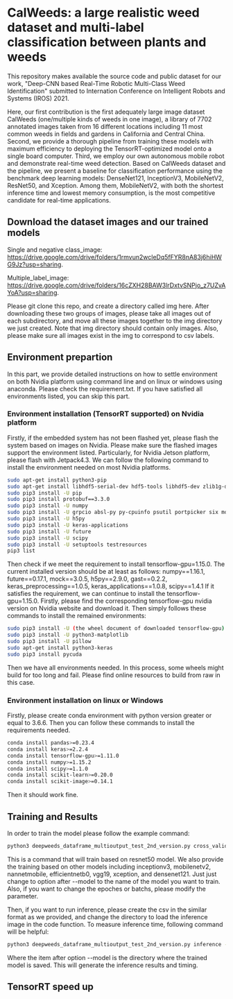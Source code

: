# CalWeeds: a large realistic weed dataset and multi-label classification between plants and weeds #
This repository makes available the source code and public dataset for our work, "Deep-CNN based Real-Time Robotic Multi-Class Weed Identification" submitted to Internation Conference on Intelligent Robots and Systems (IROS) 2021. 

Here, our first contribution is the first adequately large image dataset CalWeeds (one/multiple kinds of weeds in one image), a library of 7702 annotated images taken from 16 different locations including 11 most common weeds in fields and gardens in California and Central China. Second, we provide a thorough pipeline from training these models with maximum efficiency to deploying the TensorRT-optimized model onto a single board computer. Third, we employ our own autonomous mobile robot and demonstrate real-time weed detection. Based on CalWeeds dataset and the pipeline, we present a baseline for classification performance using the benchmark deep learning models: DenseNet121, InceptionV3, MobileNetV2, ResNet50, and Xception. Among them, MobileNetV2, with both the shortest inference time and lowest memory consumption, is the most competitive candidate for real-time applications.

## Download the dataset images and our trained models ##
Single and negative class_image: https://drive.google.com/drive/folders/1rmvun2wcleDq5fFYR8nA83j6hiHWG9Jz?usp=sharing. 

Multiple_label_image: https://drive.google.com/drive/folders/16cZXH28BAW3lrDxtvSNPjo_z7UZvAYoA?usp=sharing.

Please git clone this repo, and create a directory called img here. 
After downloading these two groups of images, please take all images out of each subdirectory, and move all these images together to the img directory we just created. Note that img directory should contain only images. Also, please make sure all images exist in the img to correspond to csv labels.

## Environment prepartion ##
In this part, we provide detailed instructions on how to settle environment on both Nvidia platform using command line and on linux or windows using anaconda. 
Please check the requirement.txt. If you have satisfied all environments listed, you can skip this part.

### Environment installation (TensorRT supported) on Nvidia platform ###
Firstly, if the embedded system has not been flashed yet, please flash the system based on images on Nvidia. Please make sure the flashed images support the environment listed.
Particularly, for Nvidia Jetson platform, please flash with Jetpack4.3.
We can follow the following command to install the environment needed on most Nvidia platforms. 

```bash
sudo apt-get install python3-pip
sudo apt-get install libhdf5-serial-dev hdf5-tools libhdf5-dev zlib1g-dev zip libjpeg8-dev
sudo pip3 install -U pip
sudo pip3 install protobuf==3.3.0
sudo pip3 install -U numpy
sudo pip3 install -U grpcio absl-py py-cpuinfo psutil portpicker six mock requests gast astor termcolor protobuf keras-preprocessing wrapt google-pasta
sudo pip3 install -U h5py
sudo pip3 install -U keras-applications
sudo pip3 install -U future
sudo pip3 install -U scipy
sudo pip3 install -U setuptools testresources
pip3 list
```

Then check if we meet the requirement to install tensorflow-gpu=1.15.0. The current installed version should be at least as follows:
numpy==1.16.1, future==0.17.1, mock==3.0.5, h5py==2.9.0, gast==0.2.2, keras_preprocessing==1.0.5, keras_applications==1.0.8, scipy==1.4.1
If it satisfies the requirement, we can continue to install the tensorflow-gpu=1.15.0. 
Firstly, please find the corresponding tensorflow-gpu nvidia version on Nvidia website and download it.
Then simply follows these commands to install the remained environments:

```bash
sudo pip3 install -U (the wheel document of downloaded tensorflow-gpu)
sudo pip3 install -U python3-matplotlib
sudo pip3 install -U pillow
sudo apt-get install python3-keras
sudo pip3 install pycuda
```

Then we have all environments needed. In this process, some wheels might build for too long and fail. Please find online resources to build from raw in this case.

### Environment installation on linux or Windows ###
Firstly, please create conda environment with python version greater or equal to 3.6.6. Then you can follow these commands to install the requirements needed. 
```bash  
conda install pandas>=0.23.4
conda install keras>=2.2.4
conda install tensorflow-gpu>=1.11.0
conda install numpy>=1.15.2
conda install scipy>=1.1.0
conda install scikit-learn>=0.20.0
conda install scikit-image>=0.14.1
```
Then it should work fine.

## Training and Results ##
In order to train the model please follow the example command:
```bash
python3 deepweeds_dataframe_multioutput_test_2nd_version.py cross_validate --model resnet50
```
This is a command that will train based on resnet50 model. We also provide the training based on other models including inceptionv3, mobilenetv2, nannetmobile, efficientnetb0, vgg19, xception, and densenet121. Just just change to option after --model to the name of the model you want to train.
Also, if you want to change the epoches or batchs, please modify the parameter.

Then, if you want to run inference, please create the csv in the similar format as we provided, and change the directory to load the inference image in the code function.
To measure inference time, following command will be helpful:
```bash
python3 deepweeds_dataframe_multioutput_test_2nd_version.py inference --model models/resnet.hdf5
```
Where the item after option --model is the directory where the trained model is saved.
This will generate the inference results and timing.

## TensorRT speed up ##
